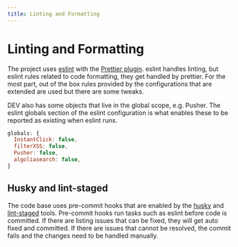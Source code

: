```yaml
---
title: Linting and Formatting
---
```


# Linting and Formatting

The project uses [eslint](https://eslint.org/) with the
[Prettier plugin](https://github.com/prettier/eslint-plugin-prettier). eslint
handles linting, but eslint rules related to code formatting, they get handled
by prettier. For the most part, out of the box rules provided by the
configurations that are extended are used but there are some tweaks.

DEV also has some objects that live in the global scope, e.g. Pusher. The eslint
globals section of the eslint configuration is what enables these to be reported
as existing when eslint runs.

```javascript
globals: {
  InstantClick: false,
  filterXSS: false,
  Pusher: false,
  algoliasearch: false,
}
```

## Husky and lint-staged

The code base uses pre-commit hooks that are enabled by the
[husky](https://github.com/typicode/husky) and
[lint-staged](https://github.com/okonet/lint-staged) tools. Pre-commit hooks run
tasks such as eslint before code is committed. If there are listing issues that
can be fixed, they will get auto fixed and committed. If there are issues that
cannot be resolved, the commit fails and the changes need to be handled
manually.
